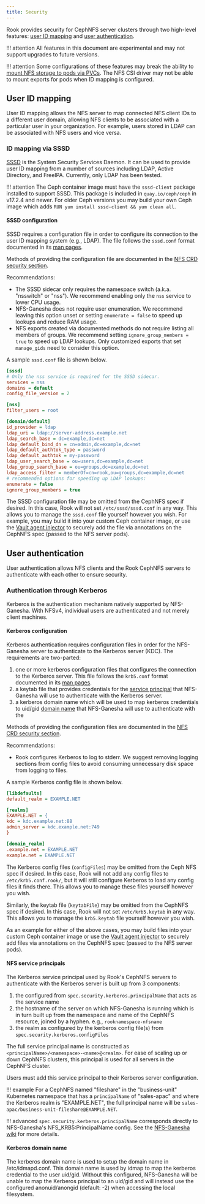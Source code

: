 ```yaml
---
title: Security
---
```


Rook provides security for CephNFS server clusters through two high-level features:
[user ID mapping](#user-id-mapping) and [user authentication](#user-authentication).

!!! attention
    All features in this document are experimental and may not support upgrades to future versions.

!!! attention
    Some configurations of these features may break the ability to
    [mount NFS storage to pods via PVCs](./nfs-csi-driver.md#attaching-an-export-to-a-pod).
    The NFS CSI driver may not be able to mount exports for pods when ID mapping is configured.


## User ID mapping

User ID mapping allows the NFS server to map connected NFS client IDs to a different user domain,
allowing NFS clients to be associated with a particular user in your organization. For example,
users stored in LDAP can be associated with NFS users and vice versa.

### ID mapping via SSSD

[SSSD](https://sssd.io) is the System Security Services Daemon. It can be used to provide user ID
mapping from a  number of sources including LDAP, Active Directory, and FreeIPA. Currently, only
LDAP has been tested.

!!! attention
    The Ceph container image must have the `sssd-client` package installed to support SSSD. This
    package is included in `quay.io/ceph/ceph` in v17.2.4 and newer. For older Ceph versions you may
    build your own Ceph image which adds `RUN yum install sssd-client && yum clean all`.

#### SSSD configuration

SSSD requires a configuration file in order to configure its connection to the user ID mapping
system (e.g., LDAP). The file follows the `sssd.conf` format documented in its
[man pages](https://linux.die.net/man/5/sssd.conf).

Methods of providing the configuration file are documented in the
[NFS CRD security section](../../CRDs/ceph-nfs-crd.md#security).

Recommendations:

- The SSSD sidecar only requires the namespace switch (a.k.a. "nsswitch" or "nss"). We recommend
    enabling only the `nss` service to lower CPU usage.
- NFS-Ganesha does not require user enumeration. We recommend leaving this option unset or setting
    `enumerate = false` to speed up lookups and reduce RAM usage.
- NFS exports created via documented methods do not require listing all members of groups. We
    recommend setting `ignore_group_members = true` to speed up LDAP lookups. Only customized exports
    that set `manage_gids` need to consider this option.

A sample `sssd.conf` file is shown below.

```ini
[sssd]
# Only the nss service is required for the SSSD sidecar.
services = nss
domains = default
config_file_version = 2

[nss]
filter_users = root

[domain/default]
id_provider = ldap
ldap_uri = ldap://server-address.example.net
ldap_search_base = dc=example,dc=net
ldap_default_bind_dn = cn=admin,dc=example,dc=net
ldap_default_authtok_type = password
ldap_default_authtok = my-password
ldap_user_search_base = ou=users,dc=example,dc=net
ldap_group_search_base = ou=groups,dc=example,dc=net
ldap_access_filter = memberOf=cn=rook,ou=groups,dc=example,dc=net
# recommended options for speeding up LDAP lookups:
enumerate = false
ignore_group_members = true
```

The SSSD configuration file may be omitted from the CephNFS spec if desired. In this case, Rook will
not set `/etc/sssd/sssd.conf` in any way. This allows you to manage the `sssd.conf` file yourself
however you wish. For example, you may build it into your custom Ceph container image, or use the
[Vault agent injector](https://www.vaultproject.io/docs/platform/k8s/injector) to securely add the
file via annotations on the CephNFS spec (passed to the NFS server pods).


## User authentication

User authentication allows NFS clients and the Rook CephNFS servers to authenticate with each other
to ensure security.

### Authentication through Kerberos

Kerberos is the authentication mechanism natively supported by NFS-Ganesha. With NFSv4, individual
users are authenticated and not merely client machines.

#### Kerberos configuration

Kerberos authentication requires configuration files in order for the NFS-Ganesha server to
authenticate to the Kerberos server (KDC). The requirements are two-parted:

1. one or more kerberos configuration files that configures the connection to the Kerberos server.
    This file follows the `krb5.conf` format documented in its
    [man pages](https://linux.die.net/man/5/krb5.conf).
2. a keytab file that provides credentials for the
    [service principal](#nfs-service-principals) that NFS-Ganesha will use to authenticate with the
    Kerberos server.
3. a kerberos domain name which will be used to map kerberos credentials to uid/gid
    [domain name](#kerberos-domain-name) that NFS-Ganesha will use to authenticate with the

Methods of providing the configuration files are documented in the
[NFS CRD security section](../../CRDs/ceph-nfs-crd.md#security).

Recommendations:

- Rook configures Kerberos to log to stderr. We suggest removing logging sections from config files
    to avoid consuming unnecessary disk space from logging to files.

A sample Kerberos config file is shown below.

```ini
[libdefaults]
default_realm = EXAMPLE.NET

[realms]
EXAMPLE.NET = {
kdc = kdc.example.net:88
admin_server = kdc.example.net:749
}

[domain_realm]
.example.net = EXAMPLE.NET
example.net = EXAMPLE.NET
```

The Kerberos config files (`configFiles`) may be omitted from the Ceph NFS spec if desired. In this
case, Rook will not add any config files to `/etc/krb5.conf.rook/`, but it will still configure
Kerberos to load any config files it finds there. This allows you to manage these files yourself
however you wish.

Similarly, the keytab file (`keytabFile`) may be  omitted from the CephNFS spec if  desired. In this
case, Rook will not set `/etc/krb5.keytab` in any way. This allows you to manage the `krb5.keytab`
file yourself however you wish.

As an example for either of the above cases, you may build files into your custom Ceph container
image or use the [Vault agent injector](https://www.vaultproject.io/docs/platform/k8s/injector) to
securely add files via annotations on the CephNFS spec (passed to the NFS server pods).

#### NFS service principals

The Kerberos service principal used by Rook's CephNFS servers to authenticate with the Kerberos
server is built up from 3 components:

1. the configured from `spec.security.kerberos.principalName` that acts as the service name
2. the hostname of the server on which NFS-Ganesha is running which is in turn built up from the
    namespace and name of the CephNFS resource, joined by a hyphen. e.g., `rooknamespace-nfsname`
3. the realm as configured by the kerberos config file(s) from `spec.security.kerberos.configFiles`

The full service principal name is constructed as `<principalName>/<namespace>-<name>@<realm>`. For
ease of scaling up or down CephNFS clusters, this principal is used for all servers in the CephNFS
cluster.

Users must add this service principal to their Kerberos server configuration.

!!! example
    For a CephNFS named "fileshare" in the "business-unit" Kubernetes namespace that has a
    `principalName` of "sales-apac" and where the Kerberos realm is "EXAMPLE.NET", the full
    principal name will be `sales-apac/business-unit-fileshare@EXAMPLE.NET`.

!!! advanced
    `spec.security.kerberos.principalName` corresponds directly to NFS-Ganesha's
    NFS_KRB5:PrincipalName config. See the
    [NFS-Ganesha wiki](https://github.com/nfs-ganesha/nfs-ganesha/wiki/RPCSEC_GSS) for more details.

#### Kerberos domain name

The kerberos domain name is used to setup the domain name in /etc/idmapd.conf. This domain name is used
by idmap to map the kerberos credential to the user uid/gid. Without this configured, NFS-Ganesha will
be unable to map the Kerberos principal to an uid/gid and will instead use the configured
anonuid/anongid (default: -2) when accessing the local filesystem.
